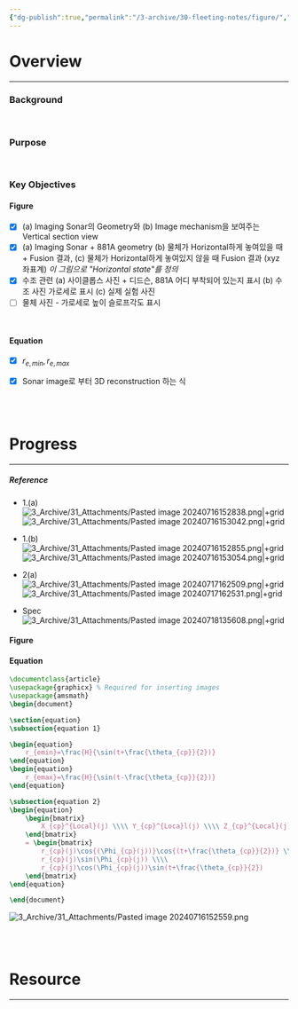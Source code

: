 ```yaml
---
{"dg-publish":true,"permalink":"/3-archive/30-fleeting-notes/figure/","tags":["Project"]}
---
```


# Overview
---
### Background


<br/>

### Purpose


<br/>

### Key Objectives

#### Figure
- [x] (a) Imaging Sonar의 Geometry와 (b) Image mechanism을 보여주는 Vertical section view
- [x] (a) Imaging Sonar + 881A geometry (b) 물체가 Horizontal하게 놓여있을 때 + Fusion 결과, (c) 물체가 Horizontal하게 놓여있지 않을 때 Fusion 결과 (xyz 좌표계)
      *이 그림으로 "Horizontal state"를 정의*
- [x] 수조 관련 (a) 사이클롭스 사진 + 디드슨, 881A 어디 부착되어 있는지 표시 (b) 수조 사진 가로세로 표시 (c) 실제 실험 사진
- [ ] 물체 사진 - 가로세로 높이 슬로프각도 표시

<br/>

#### Equation

- [x] $r_{e,min}, r_{e,max}$
- [x] Sonar image로 부터 3D reconstruction 하는 식


<br/><br/>

# Progress
---
##### Reference
- 1.(a)
![3_Archive/31_Attachments/Pasted image 20240716152838.png|+grid](/img/user/3_Archive/31_Attachments/Pasted%20image%2020240716152838.png)![3_Archive/31_Attachments/Pasted image 20240716153042.png|+grid](/img/user/3_Archive/31_Attachments/Pasted%20image%2020240716153042.png)
- 1.(b)
![3_Archive/31_Attachments/Pasted image 20240716152855.png|+grid](/img/user/3_Archive/31_Attachments/Pasted%20image%2020240716152855.png)![3_Archive/31_Attachments/Pasted image 20240716153054.png|+grid](/img/user/3_Archive/31_Attachments/Pasted%20image%2020240716153054.png)

- 2(a)
	![3_Archive/31_Attachments/Pasted image 20240717162509.png|+grid](/img/user/3_Archive/31_Attachments/Pasted%20image%2020240717162509.png)![3_Archive/31_Attachments/Pasted image 20240717162531.png|+grid](/img/user/3_Archive/31_Attachments/Pasted%20image%2020240717162531.png)

- Spec
  ![3_Archive/31_Attachments/Pasted image 20240718135608.png|+grid](/img/user/3_Archive/31_Attachments/Pasted%20image%2020240718135608.png)
#### Figure


#### Equation

```tex
\documentclass{article}
\usepackage{graphicx} % Required for inserting images
\usepackage{amsmath}
\begin{document}

\section{equation}
\subsection{equation 1}

\begin{equation}
    r_{emin}=\frac{H}{\sin(t+\frac{\theta_{cp}}{2})}
\end{equation}
\begin{equation}
    r_{emax}=\frac{H}{\sin(t-\frac{\theta_{cp}}{2})}
\end{equation}

\subsection{equation 2}
\begin{equation}
    \begin{bmatrix}
        X_{cp}^{Local}(j) \\\\ Y_{cp}^{Loca}l(j) \\\\ Z_{cp}^{Local}(j)
    \end{bmatrix}
    = \begin{bmatrix}
        r_{cp}(j)\cos{(\Phi_{cp}(j))}\cos{(t+\frac{\theta_{cp}}{2})} \\\\
        r_{cp}(j)\sin(\Phi_{cp}(j)) \\\\
        r_{cp}(j)\cos(\Phi_{cp}(j))\sin(t+\frac{\theta_{cp}}{2})
    \end{bmatrix}
\end{equation}

\end{document}
```

![3_Archive/31_Attachments/Pasted image 20240716152559.png](/img/user/3_Archive/31_Attachments/Pasted%20image%2020240716152559.png)

<br/><br/>

# Resource
---

